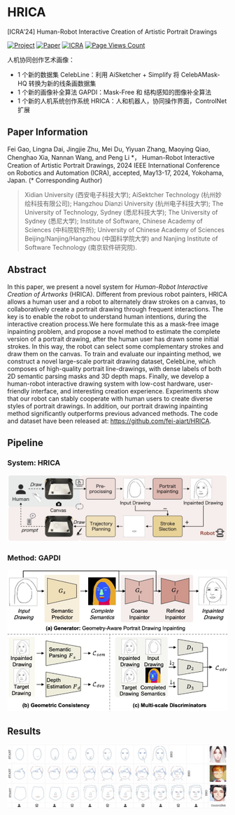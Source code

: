 # HRICA
[ICRA'24] Human-Robot Interactive Creation of Artistic Portrait Drawings

[![Project](https://img.shields.io/badge/Project-ongoing-green.svg)](https://github.com/fei-aiart/HRICA/)
[![Paper](https://img.shields.io/badge/Paper-accepted-b31b1b.svg)]()
[![ICRA](https://img.shields.io/badge/ICRA-2024-blue)]()
[![Page Views Count](https://badges.toozhao.com/badges/01HK9CDZTS7T8NVHKHGJB3QZSZ/green.svg)](https://badges.toozhao.com/stats/01HK9CDZTS7T8NVHKHGJB3QZSZ "Get your own page views count badge on badges.toozhao.com")

人机协同创作艺术画像：
- 1 个新的数据集 CelebLine：利用 AiSketcher + Simplify 将 CelebAMask-HQ 转换为新的线条画数据集
- 1 个新的画像补全算法 GAPDI：Mask-Free 和 结构感知的图像补全算法
- 1 个新的人机系统创作系统 HRICA：人和机器人，协同操作界面，ControlNet扩展

## Paper Information

Fei Gao, Lingna Dai, Jingjie Zhu, Mei Du, Yiyuan Zhang, Maoying Qiao, Chenghao Xia, Nannan Wang, and Peng Li \*，
Human-Robot Interactive Creation of Artistic Portrait Drawings, 
2024 IEEE International Conference on Robotics and Automation (ICRA), accepted, May13-17, 2024, Yokohama, Japan. 
(\* Corresponding Author)

> Xidian University (西安电子科技大学); AiSektcher Technology (杭州妙绘科技有限公司); Hangzhou Dianzi University (杭州电子科技大学);
The University of Technology, Sydney (悉尼科技大学); The University of Sydney (悉尼大学); 
Institute of Software, Chinese Academy of Sciences (中科院软件所); University of Chinese Academy of Sciences Beijing/Nanjing/Hangzhou (中国科学院大学) and Nanjing Institute of Software Technology (南京软件研究院). 

## Abstract
In this paper, we present a novel system for *Human-Robot Interactive Creation of Artworks* (HRICA). Different from previous robot painters, HRICA allows a human user and a robot to alternately draw strokes on a canvas, to collaboratively create a portrait drawing through frequent interactions. The key is to enable the robot to understand human intentions, during the interactive creation process.We here formulate this as a mask-free image inpainting problem, and propose a novel method to estimate the complete version of a portrait drawing, after the human user has drawn some initial strokes. In this way, the robot can select some complementary strokes and draw them on the canvas. To train and evaluate our inpainting method, we construct a novel large-scale portrait drawing dataset, CelebLine, which composes of high-quality portrait line-drawings, with dense labels of both 2D semantic parsing masks and 3D depth maps. Finally, we develop a human-robot interactive drawing system with low-cost hardware, user-friendly interface, and interesting creation experience. Experiments show that our robot can stably cooperate with human users to create diverse styles of portrait drawings. In addition, our portrait drawing inpainting method significantly outperforms previous advanced methods. The code and dataset have been released at: https://github.com/fei-aiart/HRICA.

## Pipeline

### System: HRICA
![HRICA](./HRICA.jpg)

### Method: GAPDI 
![GAPDI](./GAPDI.jpg)


## Results
![Results_HRICA](./results_HRICA.jpg)
